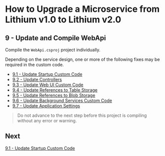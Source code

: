 # How to Upgrade a Microservice from Lithium v1.0 to Lithium v2.0

## 9 - Update and Compile WebApi

Compile the `WebApi.csproj` project individually.

Depending on the service design, one or more of the following fixes may be required in the custom code.

- [9.1 - Update Startup Custom Code](./09.1-update-webapi-startup.md)
- [9.2 - Update Controllers](./09.2-update-webapi-controllers.md)
- [9.3 - Update Web UI Custom Code](./09.3-update-webapi-webui.md)
- [9.4 - Update References to Table Storage](./09.4-update-webapi-table-storage.md)
- [9.5 - Update References to Blob Storage](./09.5-update-webapi-blob-storage.md)
- [9.6 - Update Background Services Custom Code](./09.6-update-webapi-background-services.md)
- [9.7 - Update Application Settings](./09.7-update-webapi-app-settings.md)

> Do not advance to the next step before this project is compiling without any error or warning.

## Next

[9.1 - Update Startup Custom Code](./09.1-update-webapi-startup.md)